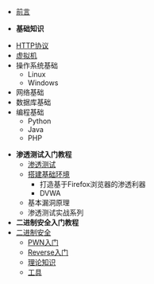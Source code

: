 * [前言](/getting-started/)
- **基础知识**
* [HTTP协议](/getting-started/basic/HTTP)
* [虚拟机](/getting-started/basic/VM)
* 操作系统基础
  - Linux
  - Windows
* 网络基础
* 数据库基础
* 编程基础
  * Python
  * Java
  * PHP
- **渗透测试入门教程**
  - [渗透测试](/getting-started/pentest/)
  - [搭建基础环境]()
    - 打造基于Firefox浏览器的渗透利器
    - DVWA
  - 基本漏洞原理
  - 渗透测试实战系列
- **二进制安全入门教程**
- [二进制安全](/Started/binary-security/)
  - [PWN入门](/Started/binary-security/pwn)
  - [Reverse入门](/Started/binary-security/reverse)
  - [理论知识](/Started/binary-security/knowledge)
  - [工具](/Started/binary-security/tools)

